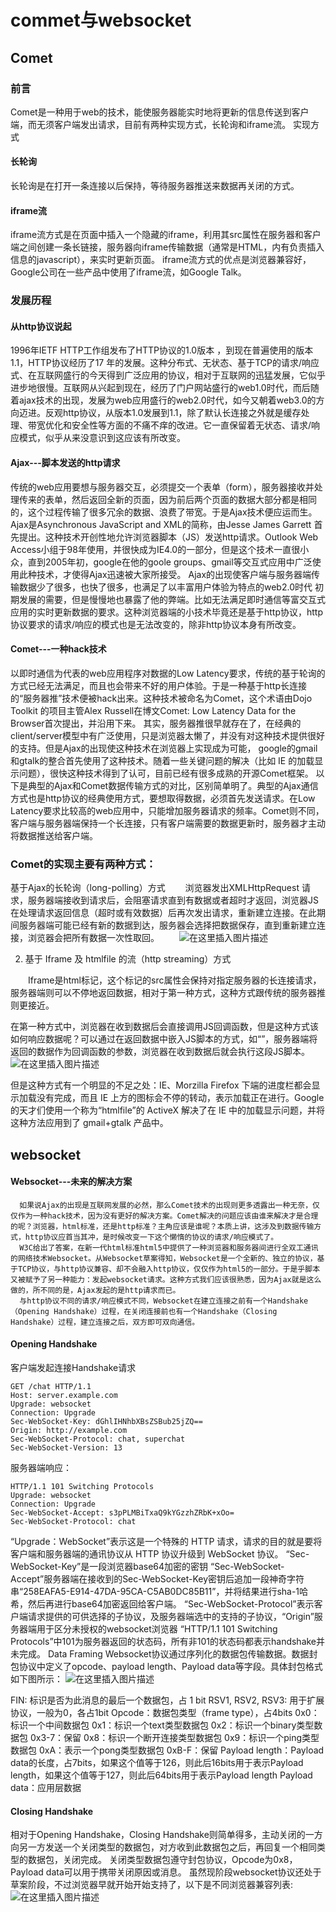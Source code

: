 # commet与websocket
##  Comet
### 前言
Comet是一种用于web的技术，能使服务器能实时地将更新的信息传送到客户端，而无须客户端发出请求，目前有两种实现方式，长轮询和iframe流。
实现方式
#### 长轮询
长轮询是在打开一条连接以后保持，等待服务器推送来数据再关闭的方式。

#### iframe流
iframe流方式是在页面中插入一个隐藏的iframe，利用其src属性在服务器和客户端之间创建一条长链接，服务器向iframe传输数据（通常是HTML，内有负责插入信息的javascript），来实时更新页面。 iframe流方式的优点是浏览器兼容好，Google公司在一些产品中使用了iframe流，如Google Talk。
### 发展历程
#### 从http协议说起

1996年IETF  HTTP工作组发布了HTTP协议的1.0版本 ，到现在普遍使用的版本1.1，HTTP协议经历了17 年的发展。这种分布式、无状态、基于TCP的请求/响应式、在互联网盛行的今天得到广泛应用的协议，相对于互联网的迅猛发展，它似乎进步地很慢。互联网从兴起到现在，经历了门户网站盛行的web1.0时代，而后随着ajax技术的出现，发展为web应用盛行的web2.0时代，如今又朝着web3.0的方向迈进。反观http协议，从版本1.0发展到1.1，除了默认长连接之外就是缓存处理、带宽优化和安全性等方面的不痛不痒的改进。它一直保留着无状态、请求/响应模式，似乎从来没意识到这应该有所改变。
#### Ajax---脚本发送的http请求
传统的web应用要想与服务器交互，必须提交一个表单（form），服务器接收并处理传来的表单，然后返回全新的页面，因为前后两个页面的数据大部分都是相同的，这个过程传输了很多冗余的数据、浪费了带宽。于是Ajax技术便应运而生。
Ajax是Asynchronous JavaScript and XML的简称，由Jesse James Garrett 首先提出。这种技术开创性地允许浏览器脚本（JS）发送http请求。Outlook Web Access小组于98年使用，并很快成为IE4.0的一部分，但是这个技术一直很小众，直到2005年初，google在他的goole groups、gmail等交互式应用中广泛使用此种技术，才使得Ajax迅速被大家所接受。
Ajax的出现使客户端与服务器端传输数据少了很多，也快了很多，也满足了以丰富用户体验为特点的web2.0时代 初期发展的需要，但是慢慢地也暴露了他的弊端。比如无法满足即时通信等富交互式应用的实时更新数据的要求。这种浏览器端的小技术毕竟还是基于http协议，http协议要求的请求/响应的模式也是无法改变的，除非http协议本身有所改变。
#### Comet---一种hack技术

以即时通信为代表的web应用程序对数据的Low Latency要求，传统的基于轮询的方式已经无法满足，而且也会带来不好的用户体验。于是一种基于http长连接的“服务器推”技术便被hack出来。这种技术被命名为Comet，这个术语由Dojo Toolkit 的项目主管Alex Russell在博文Comet: Low Latency Data for the Browser首次提出，并沿用下来。
其实，服务器推很早就存在了，在经典的client/server模型中有广泛使用，只是浏览器太懒了，并没有对这种技术提供很好的支持。但是Ajax的出现使这种技术在浏览器上实现成为可能， google的gmail和gtalk的整合首先使用了这种技术。随着一些关键问题的解决（比如 IE 的加载显示问题），很快这种技术得到了认可，目前已经有很多成熟的开源Comet框架。
以下是典型的Ajax和Comet数据传输方式的对比，区别简单明了。典型的Ajax通信方式也是http协议的经典使用方式，要想取得数据，必须首先发送请求。在Low Latency要求比较高的web应用中，只能增加服务器请求的频率。Comet则不同，客户端与服务器端保持一个长连接，只有客户端需要的数据更新时，服务器才主动将数据推送给客户端。
### Comet的实现主要有两种方式：
基于Ajax的长轮询（long-polling）方式
　　浏览器发出XMLHttpRequest 请求，服务器端接收到请求后，会阻塞请求直到有数据或者超时才返回，浏览器JS在处理请求返回信息（超时或有效数据）后再次发出请求，重新建立连接。在此期间服务器端可能已经有新的数据到达，服务器会选择把数据保存，直到重新建立连接，浏览器会把所有数据一次性取回。
　　![在这里插入图片描述](https://raw.githubusercontent.com/PeipengWang/picture/master/e39c419cf40d415a86a10a3d8bbc1db6.png)

2.  基于 Iframe 及 htmlfile 的流（http streaming）方式

　　Iframe是html标记，这个标记的src属性会保持对指定服务器的长连接请求，服务器端则可以不停地返回数据，相对于第一种方式，这种方式跟传统的服务器推则更接近。

在第一种方式中，浏览器在收到数据后会直接调用JS回调函数，但是这种方式该如何响应数据呢？可以通过在返回数据中嵌入JS脚本的方式，如“<script type="text/javascript">js_func(“data from server ”)</script>”，服务器端将返回的数据作为回调函数的参数，浏览器在收到数据后就会执行这段JS脚本。
![在这里插入图片描述](https://raw.githubusercontent.com/PeipengWang/picture/master/0b6f2465ac344f41b7857814c9668c9d.png)


但是这种方式有一个明显的不足之处：IE、Morzilla Firefox 下端的进度栏都会显示加载没有完成，而且 IE 上方的图标会不停的转动，表示加载正在进行。Google 的天才们使用一个称为“htmlfile”的 ActiveX 解决了在 IE 中的加载显示问题，并将这种方法应用到了 gmail+gtalk 产品中。
## websocket
#### Websocket---未来的解决方案
      如果说Ajax的出现是互联网发展的必然，那么Comet技术的出现则更多透露出一种无奈，仅仅作为一种hack技术，因为没有更好的解决方案。Comet解决的问题应该由谁来解决才是合理的呢？浏览器，html标准，还是http标准？主角应该是谁呢？本质上讲，这涉及到数据传输方式，http协议应首当其冲，是时候改变一下这个懒惰的协议的请求/响应模式了。
      W3C给出了答案，在新一代html标准html5中提供了一种浏览器和服务器间进行全双工通讯的网络技术Websocket。从Websocket草案得知，Websocket是一个全新的、独立的协议，基于TCP协议，与http协议兼容、却不会融入http协议，仅仅作为html5的一部分。于是乎脚本又被赋予了另一种能力：发起websocket请求。这种方式我们应该很熟悉，因为Ajax就是这么做的，所不同的是，Ajax发起的是http请求而已。
      与http协议不同的请求/响应模式不同，Websocket在建立连接之前有一个Handshake（Opening Handshake）过程，在关闭连接前也有一个Handshake（Closing Handshake）过程，建立连接之后，双方即可双向通信。

#### Opening Handshake
客户端发起连接Handshake请求
```
GET /chat HTTP/1.1
Host: server.example.com
Upgrade: websocket
Connection: Upgrade
Sec-WebSocket-Key: dGhlIHNhbXBsZSBub25jZQ==
Origin: http://example.com
Sec-WebSocket-Protocol: chat, superchat
Sec-WebSocket-Version: 13
```
服务器端响应：
```
HTTP/1.1 101 Switching Protocols
Upgrade: websocket
Connection: Upgrade
Sec-WebSocket-Accept: s3pPLMBiTxaQ9kYGzzhZRbK+xOo=
Sec-WebSocket-Protocol: chat
```
“Upgrade：WebSocket”表示这是一个特殊的 HTTP 请求，请求的目的就是要将客户端和服务器端的通讯协议从 HTTP 协议升级到 WebSocket 协议。
“Sec-WebSocket-Key”是一段浏览器base64加密的密钥
“Sec-WebSocket-Accept”服务器端在接收到的Sec-WebSocket-Key密钥后追加一段神奇字符串“258EAFA5-E914-47DA-95CA-C5AB0DC85B11”，并将结果进行sha-1哈希，然后再进行base64加密返回给客户端。
“Sec-WebSocket-Protocol”表示客户端请求提供的可供选择的子协议，及服务器端选中的支持的子协议，“Origin”服务器端用于区分未授权的websocket浏览器
“HTTP/1.1 101 Switching Protocols”中101为服务器返回的状态码，所有非101的状态码都表示handshake并未完成。
Data Framing
Websocket协议通过序列化的数据包传输数据。数据封包协议中定义了opcode、payload length、Payload data等字段。具体封包格式如下图所示：
![在这里插入图片描述](https://raw.githubusercontent.com/PeipengWang/picture/master/d5a1af04c07e4b03ab69ac29e655f593.png)

FIN: 标识是否为此消息的最后一个数据包，占 1 bit
RSV1, RSV2, RSV3:  用于扩展协议，一般为0，各占1bit
Opcode：数据包类型（frame type），占4bits
0x0：标识一个中间数据包
0x1：标识一个text类型数据包
0x2：标识一个binary类型数据包
0x3-7：保留
0x8：标识一个断开连接类型数据包
0x9：标识一个ping类型数据包
0xA：表示一个pong类型数据包
0xB-F：保留
Payload length：Payload data的长度，占7bits，如果这个值等于126，则此后16bits用于表示Payload length，如果这个值等于127，则此后64bits用于表示Payload length
Payload data：应用层数据
#### Closing Handshake
相对于Opening Handshake，Closing Handshake则简单得多，主动关闭的一方向另一方发送一个关闭类型的数据包，对方收到此数据包之后，再回复一个相同类型的数据包，关闭完成。
关闭类型数据包遵守封包协议，Opcode为0x8，Payload data可以用于携带关闭原因或消息。 
虽然现阶段websocket协议还处于草案阶段，不过浏览器早就开始开始支持了，以下是不同浏览器兼容列表:
![在这里插入图片描述](https://raw.githubusercontent.com/PeipengWang/picture/master/0c4786cdf4114847ae20fa9b00804130.png)


